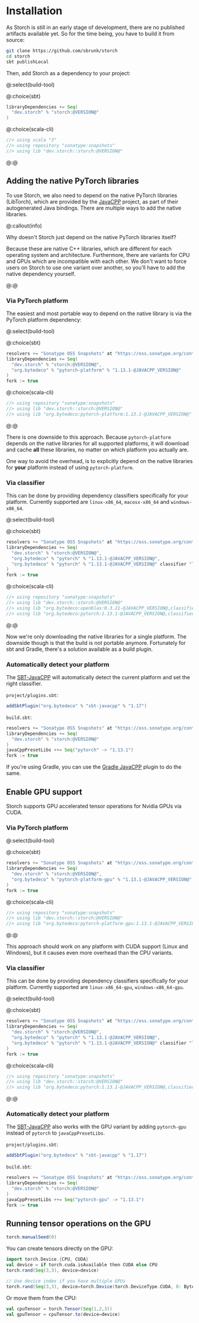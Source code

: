 # Installation

As Storch is still in an early stage of development, there are no published artifacts available yet. So for the time
being, you have to build it from source:

```bash
git clone https://github.com/sbrunk/storch
cd storch
sbt publishLocal
```

Then, add Storch as a dependency to your project:

@:select(build-tool)

@:choice(sbt)
```scala
libraryDependencies += Seq(
  "dev.storch" % "storch:@VERSION@"
)
```

@:choice(scala-cli)
```scala
//> using scala "3"
//> using repository "sonatype:snapshots"
//> using lib "dev.storch::storch:@VERSION@"
```

@:@

## Adding the native PyTorch libraries

To use Storch, we also need to depend on the native PyTorch libraries (LibTorch),
which are provided by the [JavaCPP](https://github.com/bytedeco/javacpp) project, as part of their autogenerated Java bindings.
There are multiple ways to add the native libraries.

@:callout(info)

Why doesn't Storch just depend on the native PyTorch libraries itself?

Because these are native C++ libraries, which are different for each operating system and architecture.
Furthermore, there are variants for CPU and GPUs which are incompatible with each other.
We don't want to force users on Storch to use one variant over another, so you'll have to add the native dependency yourself.

@:@

### Via PyTorch platform

The easiest and most portable way to depend on the native library is via the PyTorch platform dependency:

@:select(build-tool)

@:choice(sbt)
```scala
resolvers += "Sonatype OSS Snapshots" at "https://oss.sonatype.org/content/repositories/snapshots"
libraryDependencies += Seq(
  "dev.storch" % "storch:@VERSION@",
  "org.bytedeco" % "pytorch-platform" % "1.13.1-@JAVACPP_VERSION@"
)
fork := true
```

@:choice(scala-cli)
```scala
//> using repository "sonatype:snapshots"
//> using lib "dev.storch::storch:@VERSION@"
//> using lib "org.bytedeco:pytorch-platform:1.13.1-@JAVACPP_VERSION@"
```

@:@

There is one downside to this approach. Because `pytorch-platform` depends on the native libraries for all supported
platforms, it will download and cache **all** these libraries, no matter on which platform you actually are.

One way to avoid the overhead, is to explicitly depend on the native libraries for **your** platform instead of using
`pytorch-platform`.

### Via classifier

This can be done by providing dependency classifiers specifically for your platform.
Currently supported are `linux-x86_64`, `macosx-x86_64` and `windows-x86_64`.

@:select(build-tool)

@:choice(sbt)
```scala
resolvers += "Sonatype OSS Snapshots" at "https://oss.sonatype.org/content/repositories/snapshots"
libraryDependencies += Seq(
  "dev.storch" % "storch:@VERSION@",
  "org.bytedeco" % "pytorch" % "1.13.1-@JAVACPP_VERSION@",
  "org.bytedeco" % "pytorch" % "1.13.1-@JAVACPP_VERSION@" classifier "linux-x86_64"
)
fork := true
```

@:choice(scala-cli)
```scala
//> using repository "sonatype:snapshots"
//> using lib "dev.storch::storch:@VERSION@"
//> using lib "org.bytedeco:openblas:0.3.21-@JAVACPP_VERSION@,classifier=linux-x86_64"
//> using lib "org.bytedeco:pytorch:1.13.1-@JAVACPP_VERSION@,classifier=linux-x86_64"
```

@:@

Now we're only downloading the native libraries for a single platform. The downside though is that the build is not portable anymore.
Fortunately for sbt and Gradle, there's a solution available as a build plugin.

### Automatically detect your platform

The [SBT-JavaCPP](https://github.com/bytedeco/sbt-javacpp) will automatically detect the current platform and set the right classifier.

`project/plugins.sbt`:
```scala
addSbtPlugin("org.bytedeco" % "sbt-javacpp" % "1.17")
```

`build.sbt`:
```scala
resolvers += "Sonatype OSS Snapshots" at "https://oss.sonatype.org/content/repositories/snapshots"
libraryDependencies += Seq(
  "dev.storch" % "storch:@VERSION@"
)
javaCppPresetLibs ++= Seq("pytorch" -> "1.13.1")
fork := true

```

If you're using Gradle, you can use the [Gradle JavaCPP](https://github.com/bytedeco/gradle-javacpp) plugin to do the same.

## Enable GPU support

Storch supports GPU accelerated tensor operations for Nvidia GPUs via CUDA.

### Via PyTorch platform

@:select(build-tool)

@:choice(sbt)

```scala
resolvers += "Sonatype OSS Snapshots" at "https://oss.sonatype.org/content/repositories/snapshots"
libraryDependencies += Seq(
  "dev.storch" % "storch:@VERSION@",
  "org.bytedeco" % "pytorch-platform-gpu" % "1.13.1-@JAVACPP_VERSION@"
)
fork := true
```

@:choice(scala-cli)
```scala
//> using repository "sonatype:snapshots"
//> using lib "dev.storch::storch:@VERSION@"
//> using lib "org.bytedeco:pytorch-platform-gpu:1.13.1-@JAVACPP_VERSION@"
```

@:@

This approach should work on any platform with CUDA support (Linux and Windows), but it causes even more overhead than
the CPU variants.

### Via classifier

This can be done by providing dependency classifiers specifically for your platform.
Currently supported are `linux-x86_64-gpu`, `windows-x86_64-gpu`.

@:select(build-tool)

@:choice(sbt)
```scala
resolvers += "Sonatype OSS Snapshots" at "https://oss.sonatype.org/content/repositories/snapshots"
libraryDependencies += Seq(
  "dev.storch" % "storch:@VERSION@",
  "org.bytedeco" % "pytorch" % "1.13.1-@JAVACPP_VERSION@",
  "org.bytedeco" % "pytorch" % "1.13.1-@JAVACPP_VERSION@" classifier "linux-x86_64-gpu"
)
fork := true
```

@:choice(scala-cli)
```scala
//> using repository "sonatype:snapshots"
//> using lib "dev.storch::storch:@VERSION@"
//> using lib "org.bytedeco:pytorch:1.13.1-@JAVACPP_VERSION@,classifier=linux-x86_64-gpu"
```

@:@

### Automatically detect your platform

The [SBT-JavaCPP](https://github.com/bytedeco/sbt-javacpp) also works with the GPU variant by adding `pytorch-gpu`
instead of `pytorch` to `javaCppPresetLibs`.

`project/plugins.sbt`:
```scala
addSbtPlugin("org.bytedeco" % "sbt-javacpp" % "1.17")
```

`build.sbt`:
```scala
resolvers += "Sonatype OSS Snapshots" at "https://oss.sonatype.org/content/repositories/snapshots"
libraryDependencies += Seq(
  "dev.storch" % "storch:@VERSION@"
)
javaCppPresetLibs ++= Seq("pytorch-gpu" -> "1.13.1")
fork := true
```

## Running tensor operations on the GPU

```scala mdoc:invisible
torch.manualSeed(0)
```

You can create tensors directly on the GPU:
```scala mdoc
import torch.Device.{CPU, CUDA}
val device = if torch.cuda.isAvailable then CUDA else CPU
torch.rand(Seq(3,3), device=device)

// Use device index if you have multiple GPUs
torch.rand(Seq(3,3), device=torch.Device(torch.DeviceType.CUDA, 0: Byte))
```
Or move them from the CPU:
```scala mdoc
val cpuTensor = torch.Tensor(Seq(1,2,3))
val gpuTensor = cpuTensor.to(device=device)
```
